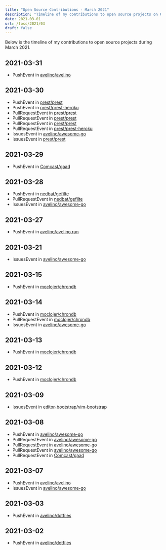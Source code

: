 ```yaml
---
title: "Open Source Contributions - March 2021"
description: "Timeline of my contributions to open source projects on GitHub during March 2021."
date: 2021-03-01
url: /foss/2021/03
draft: false
---
```


Below is the timeline of my contributions to open source projects during March 2021.

## 2021-03-31

- PushEvent in [avelino/avelino](https://github.com/avelino/avelino)

## 2021-03-30

- PushEvent in [prest/prest](https://github.com/prest/prest)
- PushEvent in [prest/prest-heroku](https://github.com/prest/prest-heroku)
- PullRequestEvent in [prest/prest](https://github.com/prest/prest)
- PullRequestEvent in [prest/prest](https://github.com/prest/prest)
- PullRequestEvent in [prest/prest](https://github.com/prest/prest)
- PullRequestEvent in [prest/prest-heroku](https://github.com/prest/prest-heroku)
- IssuesEvent in [avelino/awesome-go](https://github.com/avelino/awesome-go)
- IssuesEvent in [prest/prest](https://github.com/prest/prest)

## 2021-03-29

- PushEvent in [Comcast/gaad](https://github.com/Comcast/gaad)

## 2021-03-28

- PushEvent in [nedbat/gefilte](https://github.com/nedbat/gefilte)
- PullRequestEvent in [nedbat/gefilte](https://github.com/nedbat/gefilte)
- IssuesEvent in [avelino/awesome-go](https://github.com/avelino/awesome-go)

## 2021-03-27

- PushEvent in [avelino/avelino.run](https://github.com/avelino/avelino.run)

## 2021-03-21

- IssuesEvent in [avelino/awesome-go](https://github.com/avelino/awesome-go)

## 2021-03-15

- PushEvent in [moclojer/chrondb](https://github.com/moclojer/chrondb)

## 2021-03-14

- PushEvent in [moclojer/chrondb](https://github.com/moclojer/chrondb)
- PullRequestEvent in [moclojer/chrondb](https://github.com/moclojer/chrondb)
- IssuesEvent in [avelino/awesome-go](https://github.com/avelino/awesome-go)

## 2021-03-13

- PushEvent in [moclojer/chrondb](https://github.com/moclojer/chrondb)

## 2021-03-12

- PushEvent in [moclojer/chrondb](https://github.com/moclojer/chrondb)

## 2021-03-09

- IssuesEvent in [editor-bootstrap/vim-bootstrap](https://github.com/editor-bootstrap/vim-bootstrap)

## 2021-03-08

- PushEvent in [avelino/awesome-go](https://github.com/avelino/awesome-go)
- PullRequestEvent in [avelino/awesome-go](https://github.com/avelino/awesome-go)
- PullRequestEvent in [avelino/awesome-go](https://github.com/avelino/awesome-go)
- PullRequestEvent in [avelino/awesome-go](https://github.com/avelino/awesome-go)
- PullRequestEvent in [Comcast/gaad](https://github.com/Comcast/gaad)

## 2021-03-07

- PushEvent in [avelino/avelino](https://github.com/avelino/avelino)
- IssuesEvent in [avelino/awesome-go](https://github.com/avelino/awesome-go)

## 2021-03-03

- PushEvent in [avelino/dotfiles](https://github.com/avelino/dotfiles)

## 2021-03-02

- PushEvent in [avelino/dotfiles](https://github.com/avelino/dotfiles)

